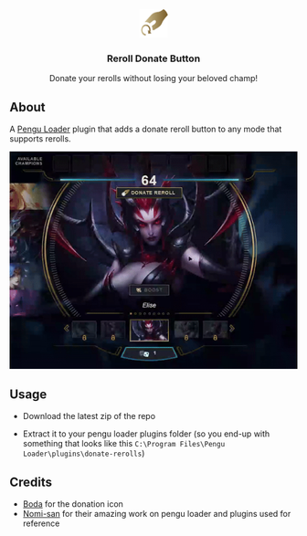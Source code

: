<div align="center">
<img width="50px" height="50px" src="./donate-rerolls/assets/donate.svg">
<h3>Reroll Donate Button</h3>
    Donate your rerolls without losing your beloved champ!
</div>

## About

A [Pengu Loader](https://github.com/PenguLoader/PenguLoader) plugin that adds a
donate reroll button to any mode that supports rerolls.

![Showcase GIF](showcase.gif)

## Usage

- Download the latest zip of the repo

- Extract it to your pengu loader plugins folder (so you end-up with something
  that looks like this `C:\Program Files\Pengu Loader\plugins\donate-rerolls`)

## Credits

- [Boda](https://www.behance.net/abdallahalaa9s) for the donation icon
- [Nomi-san](https://github.com/nomi-san) for their amazing work on pengu loader
  and plugins used for reference
